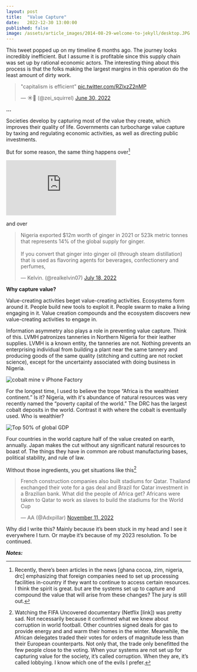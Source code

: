```yaml
---
layout: post
title:  "Value Capture"
date:   2022-12-30 13:00:00
published: false
image: /assets/article_images/2014-08-29-welcome-to-jekyll/desktop.JPG
---
```


This tweet popped up on my timeline 6 months ago. The journey looks incredibly inefficient. But I assume it is profitable since this supply chain was set up by rational economic actors. The interesting thing about this process is that the folks making the largest margins in this operation do the least amount of dirty work.

<blockquote class="twitter-tweet" data-theme="light"><p lang="fr" dir="ltr">&quot;capitalism is efficient&quot; <a href="https://t.co/RZlxzZ2nMP">pic.twitter.com/RZlxzZ2nMP</a></p>&mdash; ☀️👀 (@zei_squirrel) <a href="https://twitter.com/zei_squirrel/status/1542625232208502784?ref_src=twsrc%5Etfw">June 30, 2022</a></blockquote>

**...**

Societies develop by capturing most of the value they create, which improves their quality of life. Governments can turbocharge value capture by taxing and regulating economic activities, as well as directing public investments.

But for some reason, the same thing happens over[^1]

![](https://www.nytimes.com/2022/01/27/learning/whats-going-on-in-this-graph-feb-2-2022.html)

and over

<blockquote class="twitter-tweet" data-theme="light"><p lang="en" dir="ltr">Nigeria exported $12m worth of ginger in 2021 or 523k metric tonnes that represents 14% of the global supply for ginger.<br><br>If you convert that ginger into ginger oil (through steam distillation) that is used as flavoring agents for beverages, confectionery and perfumes,</p>&mdash; Kelvin. (@realkelvin07) <a href="https://twitter.com/realkelvin07/status/1548992194714943488?ref_src=twsrc%5Etfw">July 18, 2022</a></blockquote>

**Why capture value?**

Value-creating activities beget value-creating activities. Ecosystems form around it. People build new tools to exploit it. People swarm to make a living engaging in it. Value creation compounds and the ecosystem discovers new value-creating activities to engage in.

Information asymmetry also plays a role in preventing value capture. Think of this. LVMH patronizes tanneries in Northern Nigeria for their leather supplies. LVMH is a known entity, the tanneries are not. Nothing prevents an enterprising individual from building a plant near the same tannery and producing goods of the same quality (stitching and cutting are not rocket science), except for the uncertainty associated with doing business in Nigeria.

![cobalt mine v iPhone Factory]()

For the longest time, I used to believe the trope “Africa is the wealthiest continent.” Is it? Nigeria, with it's abundance of natural resources was very recently named the “poverty capital of the world.” The DRC has the largest cobalt deposits in the world. Contrast it with where the cobalt is eventually used. Who is wealthier?

![Top 50% of global GDP ](https://www.visualcapitalist.com/visualizing-the-94-trillion-world-economy-in-one-chart/)

Four countries in the world capture half of the value created on earth, annually. Japan makes the cut without any significant natural resources to boast of. The things they have in common are robust manufacturing bases, political stability, and rule of law.

Without those ingredients, you get situations like this[^2]

<blockquote class="twitter-tweet"><p lang="en" dir="ltr">French construction companies also built stadiums for Qatar. Thailand exchanged their vote for a gas deal and Brazil for Qatar investment in a Brazilian bank. What did the people of Africa get? Africans were taken to Qatar to work as slaves to build the stadiums for the World Cup</p>&mdash; AA (@Adxpillar) <a href="https://twitter.com/Adxpillar/status/1591069818090041345?ref_src=twsrc%5Etfw">November 11, 2022</a></blockquote>

Why did I write this? Mainly because it’s been stuck in my head and I see it everywhere I turn. Or maybe it’s because of my 2023 resolution. To be continued.

**_Notes:_**

[^1]: Recently, there’s been articles in the news [ghana cocoa, zim, nigeria, drc] emphasizing that foreign companies need to set up processing facilities in-country if they want to continue to access certain resources. I think the spirit is great. but are the systems set up to capture and compound the value that will arise from these changes? The jury is still out.

[^2]: Watching the FIFA Uncovered documentary (Netflix [link]) was pretty sad. Not necessarily because it confirmed what we knew about corruption in world football. Other countries signed deals for gas to provide energy and and warm their homes in the winter. Meanwhile, the African delegates traded their votes for orders of magnitude less than their European counterparts. Not only that, the trade only benefitted the few people close to the voting. When your systems are not set up for capturing value for the society, it’s called corruption. When they are, it’s called lobbying. I know which one of the evils I prefer.

